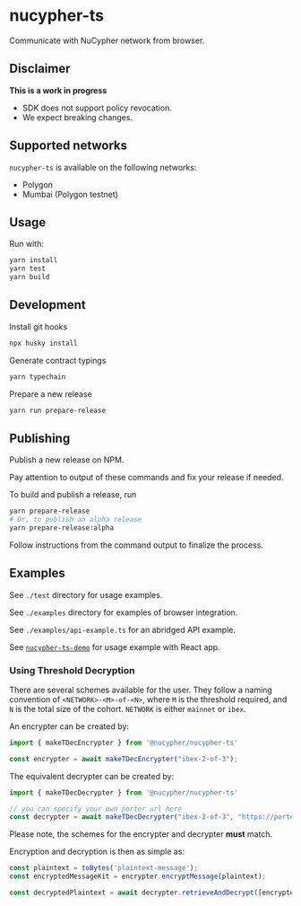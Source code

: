 # nucypher-ts

Communicate with NuCypher network from browser.

## Disclaimer

**This is a work in progress**

- SDK does not support policy revocation.
- We expect breaking changes.

## Supported networks

`nucypher-ts` is available on the following networks:

- Polygon
- Mumbai (Polygon testnet)

## Usage

Run with:

```bash
yarn install
yarn test
yarn build
```

## Development

Install git hooks

```bash
npx husky install
```

Generate contract typings

```bash
yarn typechain
```

Prepare a new release

```bash
yarn run prepare-release
```

## Publishing

Publish a new release on NPM.

Pay attention to output of these commands and fix your release if needed.

To build and publish a release, run

```bash
yarn prepare-release
# Or, to publish an alpha release
yarn prepare-release:alpha
```

Follow instructions from the command output to finalize the process.

## Examples

See `./test` directory for usage examples.

See `./examples` directory for examples of browser integration.

See `./examples/api-example.ts` for an abridged API example.

See [`nucypher-ts-demo`](https://github.com/nucypher/nucypher-ts-demo) for usage example with React app.

### Using Threshold Decryption

There are several schemes available for the user.
They follow a naming convention of `<NETWORK>-<M>-of-<N>`, where `M` is the threshold required, and `N` is the total size of the cohort.
`NETWORK` is either `mainnet` or `ibex`.

An encrypter can be created by:
```js
import { makeTDecEncrypter } from '@nucypher/nucypher-ts'

const encrypter = await makeTDecEncrypter("ibex-2-of-3");
```

The equivalent decrypter can be created by:
```js
import { makeTDecDecrypter } from '@nucypher/nucypher-ts'

// you can specify your own porter url here
const decrypter = await makeTDecDecrypter("ibex-2-of-3", "https://porter-tapir.nucypher.community")
```

Please note, the schemes for the encrypter and decrypter **must** match.

Encryption and decryption is then as simple as:
```js
const plaintext = toBytes('plaintext-message');
const encryptedMessageKit = encrypter.encryptMessage(plaintext);

const decryptedPlaintext = await decrypter.retrieveAndDecrypt([encryptedMessageKit]);
```
